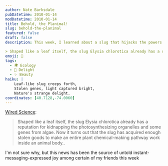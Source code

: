 ```yaml
---
author: Nate Barksdale
pubDatetime: 2010-01-14
modDatetime: 2010-01-14
title: Behold, the Planimal!
slug: behold-the-planimal
featured: false
draft: false
description: This week, I learned about a slug that hijacks the powers of photosynthesis!  

> Shaped like a leaf itself, the slug Elysia chlorotica already has a reputation for kidnapping the photosynthesizing organelles and some genes from algae
emoji: 🌱  
tags:
  - 🌍 Ecology
  - 🍃 Delight
  - ✨ Beauty
haiku: |
    Leaf-like slug creeps forth,  
    Stolen genes, light captured bright,  
    Nature's strange delight.  
coordinates: [40.7128,-74.0060]
---
```


[Wired Science](http://web.archive.org/web/20140317203544/http://www.wired.com:80/wiredscience/2010/01/green-sea-slug):

> Shaped like a leaf itself, the slug Elysia chlorotica already has a reputation for kidnapping the photosynthesizing organelles and some genes from algae. Now it turns out that the slug has acquired enough stolen goods to make an entire plant chemical-making pathway work inside an animal body..

I'm not sure why, but this news has been the source of untold instant-messaging-expressed joy among certain of my friends this week
